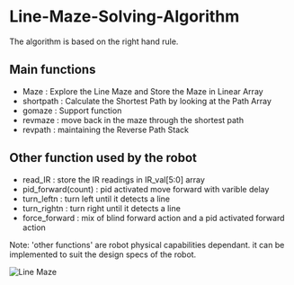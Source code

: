 # Line-Maze-Solving-Algorithm
The algorithm is based on the right hand rule.
## Main functions
- Maze
  : Explore the Line Maze and Store the Maze in Linear Array 
- shortpath
  : Calculate the Shortest Path by looking at the Path Array
- gomaze
  : Support function
- revmaze
  : move back in the maze through the shortest path
- revpath
  : maintaining the Reverse Path Stack

## Other function used by the robot
- read_IR
  : store the IR readings in IR_val[5:0] array
- pid_forward(count)
  : pid activated move forward with varible delay
- turn_leftn
  : turn left until it detects a line
- turn_rightn
  : turn right until it detects a line
- force_forward
  : mix of blind forward action and a pid activated forward action

Note: 'other functions' are robot physical capabilities dependant. it can be implemented to suit the design specs of the robot.

![Line Maze](https://github.com/yasirueranda/Line-Maze-Solving-Algorithm/assets/129848234/36d1b533-bf61-47ed-8fd9-67bc14b0fb7e)

